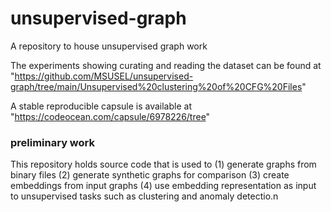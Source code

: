 # unsupervised-graph
A repository to house unsupervised graph work

The experiments showing curating and reading the dataset can be found at 
"https://github.com/MSUSEL/unsupervised-graph/tree/main/Unsupervised%20clustering%20of%20CFG%20Files"

A stable reproducible capsule is available at "https://codeocean.com/capsule/6978226/tree"



### preliminary work

This repository holds source code that is used to (1) generate graphs from binary files (2) generate synthetic graphs for comparison (3) create embeddings from input graphs (4) use embedding representation as input to unsupervised tasks such as clustering and anomaly detectio.n
